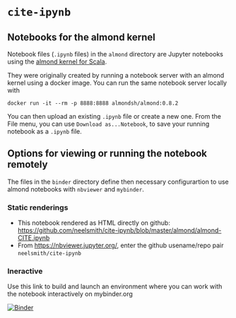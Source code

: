 # `cite-ipynb`


## Notebooks for the almond kernel

Notebook files (`.ipynb` files) in the `almond` directory are Jupyter notebooks using the [almond kernel for Scala](https://almond.sh/).

They were originally created by running a  notebook server with an almond kernel using a docker image.  You can run the same notebook server locally with

    docker run -it --rm -p 8888:8888 almondsh/almond:0.8.2

You can then upload an existing `.ipynb` file or create a new one.  From the File menu, you can use `Download as...Notebook`, to save  your running notebook as a `.ipynb` file.


## Options for viewing or running the notebook remotely

The files in the `binder` directory define then necessary configurartion to use almond notebooks with `nbviewer` and `mybinder`.

### Static renderings

-  This notebook rendered as HTML directly on github: <https://github.com/neelsmith/cite-ipynb/blob/master/almond/almond-CITE.ipynb>
-  From <https://nbviewer.jupyter.org/>, enter the github usename/repo pair `neelsmith/cite-ipynb`


### Ineractive

Use this link to build and launch an environment where you can work with the notebook interactively  on mybinder.org


[![Binder](https://mybinder.org/badge_logo.svg)](https://mybinder.org/v2/gh/neelsmith/cite-ipynb/master)
